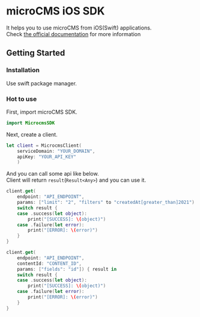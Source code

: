 # microCMS iOS SDK

It helps you to use microCMS from iOS(Swift) applications.  
Check [the official documentation](https://document.microcms.io/tutorial/ios) for more information

## Getting Started

### Installation

Use swift package manager.


### Hot to use

First, import microCMS SDK.

```swift
import MicrocmsSDK
```

Next, create a client.

```swift
let client = MicrocmsClient(
    serviceDomain: "YOUR_DOMAIN",
    apiKey: "YOUR_API_KEY"
    )
```

And you can call some api like below.  
Client will return `result`(`Result<Any>`) and you can use it.
```swift
client.get(
    endpoint: "API_ENDPOINT",
    params: ["limit": "2", "filters" to "createdAt[greater_than]2021") { result in
    switch result {
    case .success(let object):
        print("[SUCCESS]: \(object)")
    case .failure(let error):
        print("[ERROR]: \(error)")
    }
}

client.get(
    endpoint: "API_ENDPOINT",
    contentId: "CONTENT_ID",
    params: ["fields": "id"]) { result in
    switch result {
    case .success(let object):
        print("[SUCCESS]: \(object)")
    case .failure(let error):
        print("[ERROR]: \(error)")
    }
}
```
